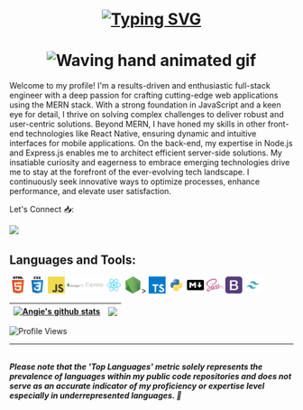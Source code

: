 <h1 align="center">

[![Typing SVG](https://readme-typing-svg.herokuapp.com?font=Merienda&weight=800&size=30&duration=3000&pause=2000&color=FCB23E&center=true&width=435&lines=Hi+%F0%9F%99%8B%F0%9F%8F%BB%E2%80%8D%E2%99%80%EF%B8%8F%2C+I'm+Angie;Nice+to+meet+you!+%F0%9F%98%8A)](https://git.io/typing-svg)
</h1>


<h1 align="center">
    <img src="https://raw.githubusercontent.com/Rishabh2804/Rishabh2804/master/Resources/Icons/developer-girl.gif"
        alt="Waving hand animated gif"
        style="border-radius: 5%;"
        width="600"
        height="400"
        />
</h1>

Welcome to my profile! I'm a results-driven and enthusiastic full-stack engineer with a deep passion for crafting cutting-edge web applications using the MERN stack. With a strong foundation in JavaScript and a keen eye for detail, I thrive on solving complex challenges to deliver robust and user-centric solutions. Beyond MERN, I have honed my skills in other front-end technologies like React Native, ensuring dynamic and intuitive interfaces for mobile applications. On the back-end, my expertise in Node.js and Express.js enables me to architect efficient server-side solutions. My insatiable curiosity and eagerness to embrace emerging technologies drive me to stay at the forefront of the ever-evolving tech landscape. I continuously seek innovative ways to optimize processes, enhance performance, and elevate user satisfaction. 

Let's Connect 📥:
<p><a href="mailto:angieobiesie@gmail.com"><img src="https://img.shields.io/badge/Gmail-D14836?style=for-the-badge&logo=gmail&logoColor=white" height=25></a></p>

## Languages and Tools:


<code><img height="30" src="https://github.com/github/explore/blob/main/topics/html/html.png"></code>
<code><img height="30" src="https://github.com/github/explore/blob/main/topics/css/css.png"></code>
<code><img height="30" src="https://raw.githubusercontent.com/github/explore/80688e429a7d4ef2fca1e82350fe8e3517d3494d/topics/javascript/javascript.png"></code>
<code><img height="30" src="https://github.com/github/explore/blob/main/topics/mongodb/mongodb.png"></code>
<code><img height="30" src="https://github.com/github/explore/blob/main/topics/express/express.png"></code>
<code><img height="30" src="https://raw.githubusercontent.com/github/explore/80688e429a7d4ef2fca1e82350fe8e3517d3494d/topics/react/react.png"></code>
<code><img height="30" src="https://raw.githubusercontent.com/github/explore/80688e429a7d4ef2fca1e82350fe8e3517d3494d/topics/nodejs/nodejs.png"></code>>
<code><img height="30" src="https://github.com/github/explore/blob/main/topics/typescript/typescript.png"></code>
<code><img height="30" src="https://github.com/github/explore/blob/main/topics/python/python.png"></code>
<code><img height="30" src="https://github.com/github/explore/blob/main/topics/markdown/markdown.png"></code>
<code><img height="30" src="https://github.com/github/explore/blob/main/topics/sass/sass.png"></code>
<code><img height="30" src="https://github.com/github/explore/blob/main/topics/bootstrap/bootstrap.png"></code>
<code><img height="30" src="https://github.com/github/explore/blob/main/topics/tailwind/tailwind.png"></code>




| <a href="https://github.com/Angiephoenix/github-readme-stats"><img align="center" src="https://github-readme-stats.vercel.app/api?username=Angiephoenix&show_icons=true&include_all_commits=true&theme=dark&count_private=true&hide_border=true&border_radius=2&hide=stars&icon_color=FCB23E" alt="Angie's github stats" /></a> | <a href="https://github.com/Angiephoenix/github-readme-stats"><img align="center" src="https://github-readme-stats.vercel.app/api/top-langs/?username=Angiephoenix&layout=compact&theme=dark&hide_border=true&hide=html,css" /></a> |
| ------------- | ------------- |
![Profile Views](https://komarev.com/ghpvc/?username=Angiephoenix&color=yellow&style=flat-square&label=Profile+Views)

---
<br>
<em><b> Please note that the 'Top Languages' metric solely represents the prevalence of languages within my public code repositories and does not serve as an accurate indicator of my proficiency or expertise level especially in underrepresented languages. 🤝 </b></em>








<!--
### Hi there 👋
**Angiephoenix/Angiephoenix** is a ✨ _special_ ✨ repository because its `README.md` (this file) appears on your GitHub profile.

Here are some ideas to get you started:

- 🔭 I’m currently working on ...
- 🌱 I’m currently learning ...
- 👯 I’m looking to collaborate on ...
- 🤔 I’m looking for help with ...
- 💬 Ask me about ...
- 📫 How to reach me: ...
- 😄 Pronouns: ...
- ⚡ Fun fact: ...
-->
